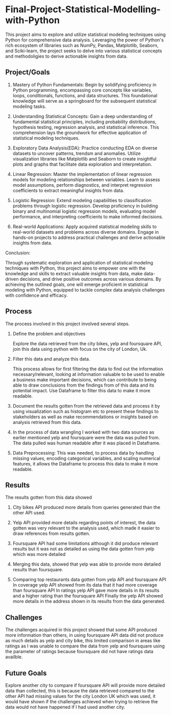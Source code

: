 # Final-Project-Statistical-Modelling-with-Python

This project aims to explore and utilize statistical modeling techniques using Python for comprehensive data analysis. Leveraging the power of Python's
rich ecosystem of libraries such as NumPy, Pandas, Matplotlib, Seaborn, and Sciki-learn, the project seeks to delve into various statistical concepts
and methodoligies to derive actionable insights from data.

## Project/Goals

1. Mastery of Python Fundamentals: Begin by solidifying proficiency in Python programming, encompassing core concepts like variables, loops, conditionals,
   functions, and data structures. This foundational knowledge will serve as a springboard for the subsequent statistical modeling tasks.

2. Understanding Statistical Concepts: Gain a deep understanding of fundamental statistical principles, including probability distributions, hypothesis testing,
   regression analysis, and statistical inference. This comprehension lays the groundwork for effective application of statistical modeling techniques.

3. Exploratory Data Analysis(EDA): Practice conducting EDA on diverse datasets to uncover patterns, trendsm and anomalies. Utilize visualization libraries
   like Matplotlib and Seaborn to create insightful plots and graphs that facilitate data exploration and interpretation.

4. Linear Regression: Master the implementation of linear regression models for modeling relationships between variables. Learn to assess model assumptions,
   perform diagnostics, and interpret regression coefficients to extract meaningful insights from data.

5. Logistic Regression: Extend modeling capabilities to classification problems through logistic regression. Develop proficiency in building binary and
   multinomial logistic regression models, evaluating model performance, and interpreting coefficients to make informed decisions.

6. Real-world Applications: Apply acquired statistical modeling skills to real-world datasets and problems across diverse domains.
   Engage in hands-on projects to address practical challenges and derive actionable insights from data.
   
Conclusion:

Through systematic exploration and application of statistical modeling techniques with Python, this project aims to empower one with the knowledge and 
skills to extract valuable insights from data, make data-driven decisions, and drive positive outcomes across various domains.
By achieving the outlined goals, one will emerge proficient in statistical modeling with Python, equipped to tackle complex data analysis challenges with confidence and efficacy.

## Process

The process involved in this project involved several steps.

1. Define the problem and objectives

   Explore the data retrieved from the city bikes, yelp and foursquare API, join this data using python with focus 
   on the city of London, Uk.

2. Filter this data and analyze this data.
   
   This process allows for first filtering the data to find out the information necessary/relevant, looking at 
   information valuable to be used to enable a business make important decisions, which can contribute to being 
   able to draw conclusions from the findings from of this data and its potential impact. Use Dataframe to filter 
   this data to make it more readable.
  
4. Document the results gotten from the retrieved data and process it by using visualization such as histogram etc 
   to present these findings to stakeholders as well as make recommendations or insights based on analysis 
   retrieved from this data.

5. In the process of data wrangling I worked with two data sources as earlier mentioned yelp and foursquare were 
   the data was pulled from. The data pulled was human readable after it was placed in Dataframe.

6. Data Preprocessing: This was needed, to process data by handling missing values, encoding categorical 
   variables, and scaling numerical features, it allows the Dataframe to process this data to make it more 
   readable.
  


## Results




The results gotten from this data showed

1. City bikes API produced more details from queries generated than the other API used.
   
2. Yelp  API provided more details regarding points of interest, the data gotten was very relevant to the analysis used, which made it easier to draw references from results gotten.

   
3. Foursquare API had some limitations although it did produce relevant results but it was not as detailed as using the data gotten from yelp which was more detailed


4. Merging this data, showed that yelp was able to provide more detailed results than foursquare.

5. Comparing top restaurants data gotten from yelp API and foursquare API
   In coverage yelp API showed from its data that it had more coverage than foursquare API
   In ratings yelp API gave more details in its results and a higher rating than the foursquare API
   Finally the yelp API showed more details in the address shown in its results from the data generated.



## Challenges 



The challenges acquired in this project showed that some API produced more information than others, in using foursquare API data did not produce as much details as yelp and city bike, this limited comparison in areas like ratings as I was unable to compare the data from yelp and foursquare using the parameter of ratings because foursquare did not have ratings data availble.

## Future Goals



Explore another city to compare if foursquare API will provide more detailed data than collected, this is because the data retrieved compared to the other API had missing values for the city London UK which was used, it would have shown if the challenges achieved when trying to retrieve the data would not have happened if I had used another city.
